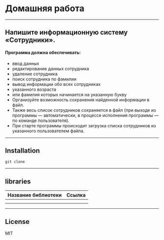 # Домашняя работа
***
## Напишите информационную систему «Сотрудники».
#### Программа должна обеспечивать:
* ввод данных
* редактирование данных сотрудника
* удаление сотрудника
* поиск сотрудника по фамилии
* вывод информации обо всех сотрудниках
* указанного возраста
* или фамилия которых 
начинается на указанную букву
* Организуйте возможность сохранения найденной информации в файл.
* Также весь список сотрудников сохраняется в файл (при выходе из 
программы — автоматически, в процессе исполнения 
программы — по команде пользователя).
* При старте программы происходит загрузка списка сотрудников из 
указанного пользователем файла.

***

## Installation

```git clone```
***

## libraries

| Название библиотеки | Ссылка |
|---------------------|--------|
|                     |        |
|                     |        |
***

## License

MIT 